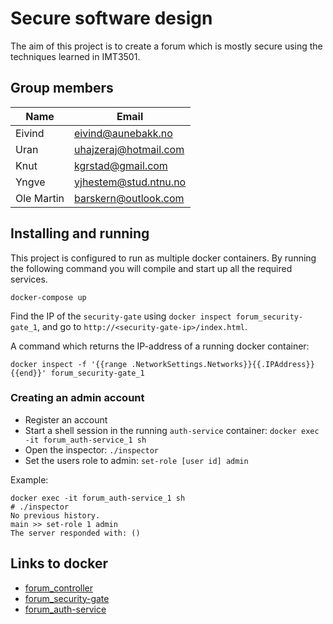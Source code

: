 # Secure software design

The aim of this project is to create a forum which is mostly secure using the techniques learned in IMT3501.

## Group members

| Name       | Email                 |
| ---------- | --------------------- |
| Eivind     | eivind@aunebakk.no    |
| Uran       | uhajzeraj@hotmail.com |
| Knut       | kgrstad@gmail.com     |
| Yngve      | yjhestem@stud.ntnu.no |
| Ole Martin | barskern@outlook.com  |

## Installing and running

This project is configured to run as multiple docker containers. By running the following command you will compile and start up all the required services.

```
docker-compose up
```

Find the IP of the `security-gate` using `docker inspect forum_security-gate_1`, and go to `http://<security-gate-ip>/index.html`.

A command which returns the IP-address of a running docker container:

```
docker inspect -f '{{range .NetworkSettings.Networks}}{{.IPAddress}}{{end}}' forum_security-gate_1
```

### Creating an admin account

- Register an account
- Start a shell session in the running `auth-service` container: `docker exec -it forum_auth-service_1 sh`
- Open the inspector: `./inspector`
- Set the users role to admin: `set-role [user id] admin`

Example:
```
docker exec -it forum_auth-service_1 sh
# ./inspector
No previous history.
main >> set-role 1 admin
The server responded with: ()
```

## Links to docker

- [forum_controller](https://hub.docker.com/r/barskern/forum_controller/)
- [forum_security-gate](https://hub.docker.com/r/barskern/forum_security-gate/)
- [forum_auth-service](https://hub.docker.com/r/barskern/forum_auth-service/)
